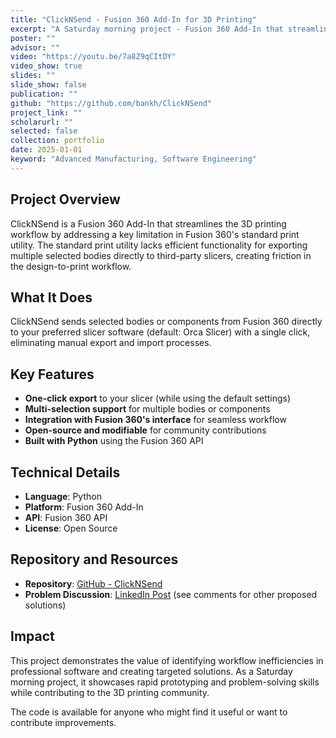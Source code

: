 ```yaml
---
title: "ClickNSend - Fusion 360 Add-In for 3D Printing"
excerpt: "A Saturday morning project - Fusion 360 Add-In that streamlines the 3D printing workflow by sending selected bodies directly to slicer software"
poster: ""
advisor: ""
video: "https://youtu.be/7a8Z9qCItDY"
video_show: true
slides: ""
slide_show: false
publication: ""
github: "https://github.com/bankh/ClickNSend"
project_link: ""
scholarurl: ""
selected: false
collection: portfolio
date: 2025-01-01
keyword: "Advanced Manufacturing, Software Engineering"
---
```


## Project Overview

ClickNSend is a Fusion 360 Add-In that streamlines the 3D printing workflow by addressing a key limitation in Fusion 360's standard print utility. The standard print utility lacks efficient functionality for exporting multiple selected bodies directly to third-party slicers, creating friction in the design-to-print workflow.

## What It Does

ClickNSend sends selected bodies or components from Fusion 360 directly to your preferred slicer software (default: Orca Slicer) with a single click, eliminating manual export and import processes.

## Key Features

- **One-click export** to your slicer (while using the default settings)
- **Multi-selection support** for multiple bodies or components
- **Integration with Fusion 360's interface** for seamless workflow
- **Open-source and modifiable** for community contributions
- **Built with Python** using the Fusion 360 API

## Technical Details

- **Language**: Python
- **Platform**: Fusion 360 Add-In
- **API**: Fusion 360 API
- **License**: Open Source

## Repository and Resources

- **Repository**: [GitHub - ClickNSend](https://github.com/bankh/ClickNSend)
- **Problem Discussion**: [LinkedIn Post](https://lnkd.in/gEn7JkXx) (see comments for other proposed solutions)

## Impact

This project demonstrates the value of identifying workflow inefficiencies in professional software and creating targeted solutions. As a Saturday morning project, it showcases rapid prototyping and problem-solving skills while contributing to the 3D printing community.

The code is available for anyone who might find it useful or want to contribute improvements.